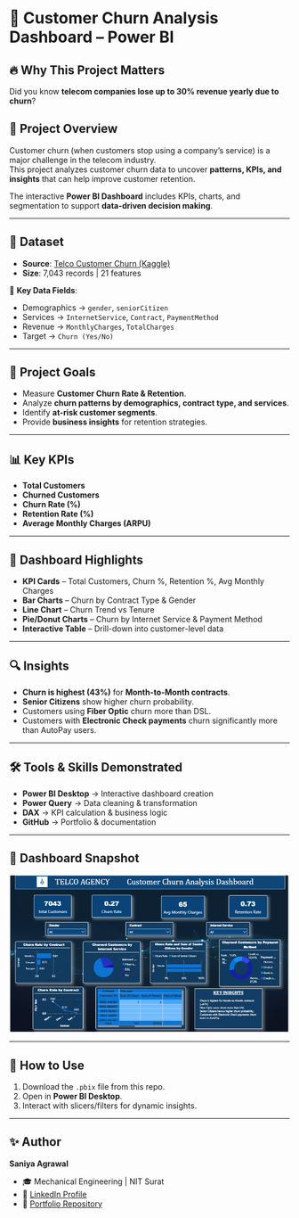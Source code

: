 # 🌟 Customer Churn Analysis Dashboard – Power BI

## 🔥 Why This Project Matters
Did you know **telecom companies lose up to 30% revenue yearly due to churn**?

## 📌 Project Overview
Customer churn (when customers stop using a company’s service) is a major challenge in the telecom industry.  
This project analyzes customer churn data to uncover **patterns, KPIs, and insights** that can help improve customer retention.

The interactive **Power BI Dashboard** includes KPIs, charts, and segmentation to support **data-driven decision making**.

---

## 📂 Dataset
- **Source**: [Telco Customer Churn (Kaggle)](https://www.kaggle.com/datasets/blastchar/telco-customer-churn)  
- **Size**: 7,043 records | 21 features
  
🔑 **Key Data Fields**:
- Demographics → `gender`, `seniorCitizen`
- Services → `InternetService`, `Contract`, `PaymentMethod`
- Revenue → `MonthlyCharges`, `TotalCharges`
- Target → `Churn (Yes/No)`
---

## 🎯 Project Goals
- Measure **Customer Churn Rate & Retention**.  
- Analyze **churn patterns by demographics, contract type, and services**.  
- Identify **at-risk customer segments**.  
- Provide **business insights** for retention strategies.  

---

## 📊 Key KPIs
- **Total Customers**  
- **Churned Customers**  
- **Churn Rate (%)**  
- **Retention Rate (%)**  
- **Average Monthly Charges (ARPU)**  

---

## 🚀 Dashboard Highlights
-  **KPI Cards** – Total Customers, Churn %, Retention %, Avg Monthly Charges
-  **Bar Charts** – Churn by Contract Type & Gender
-  **Line Chart** – Churn Trend vs Tenure
-  **Pie/Donut Charts** – Churn by Internet Service & Payment Method
-  **Interactive Table** – Drill-down into customer-level data


---
## 🔍 Insights
- **Churn is highest (43%)** for **Month-to-Month contracts**.  
- **Senior Citizens** show higher churn probability.  
- Customers using **Fiber Optic** churn more than DSL.  
- Customers with **Electronic Check payments** churn significantly more than AutoPay users.  

---

## 🛠 Tools & Skills Demonstrated
- **Power BI Desktop** → Interactive dashboard creation
- **Power Query** → Data cleaning & transformation
- **DAX** → KPI calculation & business logic
- **GitHub** → Portfolio & documentation


---

## 📸 Dashboard Snapshot
![image alt](https://github.com/SaniyaAg/PowerBI---Portfolio/blob/9e1ccd685aa954beb094f68227d8ccc5a2a8f407/churn_analysis.png)

---

## 📌 How to Use
1. Download the `.pbix` file from this repo.  
2. Open in **Power BI Desktop**.  
3. Interact with slicers/filters for dynamic insights.  

---

## ✨ Author
**Saniya Agrawal**  
- 🎓 Mechanical Engineering | NIT Surat  
- 🔗 [LinkedIn Profile]()  
- 📂 [Portfolio Repository](your-github-link)
